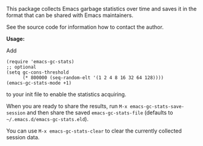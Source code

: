 This package collects Emacs garbage statistics over time and saves it
in the format that can be shared with Emacs maintainers.

See the source code for information how to contact the author.

**Usage:**

Add

    (require 'emacs-gc-stats)
    ;; optional
    (setq gc-cons-threshold
          (* 800000 (seq-random-elt '(1 2 4 8 16 32 64 128))))
    (emacs-gc-stats-mode +1)

to your init file to enable the statistics acquiring.

When you are ready to share the results, run `M-x emacs-gc-stats-save-session`
and then share the saved `emacs-gc-stats-file` (defaults to
`~/.emacs.d/emacs-gc-stats.eld`).

You can use `M-x emacs-gc-stats-clear` to clear the currently collected
session data.

